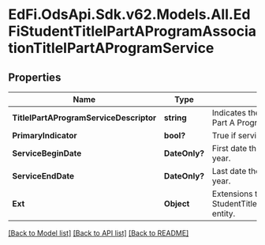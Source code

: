 # EdFi.OdsApi.Sdk.v62.Models.All.EdFiStudentTitleIPartAProgramAssociationTitleIPartAProgramService

## Properties

Name | Type | Description | Notes
------------ | ------------- | ------------- | -------------
**TitleIPartAProgramServiceDescriptor** | **string** | Indicates the service being provided to the student by the Title I Part A Program. | 
**PrimaryIndicator** | **bool?** | True if service is a primary service. | [optional] 
**ServiceBeginDate** | **DateOnly?** | First date the Student was in this option for the current school year. | [optional] 
**ServiceEndDate** | **DateOnly?** | Last date the Student was in this option for the current school year. | [optional] 
**Ext** | **Object** | Extensions to the StudentTitleIPartAProgramAssociationTitleIPartAProgramService entity. | [optional] 

[[Back to Model list]](../README.md#documentation-for-models) [[Back to API list]](../README.md#documentation-for-api-endpoints) [[Back to README]](../README.md)

